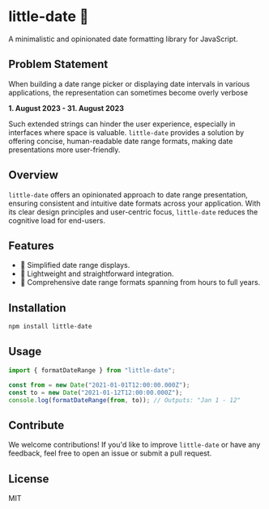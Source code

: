 # little-date 📅

A minimalistic and opinionated date formatting library for JavaScript.

## Problem Statement

When building a date range picker or displaying date intervals in various applications, the representation can sometimes become overly verbose

**1. August 2023 - 31. August 2023**

Such extended strings can hinder the user experience, especially in interfaces where space is valuable. `little-date` provides a solution by offering concise, human-readable date range formats, making date presentations more user-friendly.

## Overview

`little-date` offers an opinionated approach to date range presentation, ensuring consistent and intuitive date formats across your application. With its clear design principles and user-centric focus, `little-date` reduces the cognitive load for end-users.

## Features

- 📌 Simplified date range displays.
- 📌 Lightweight and straightforward integration.
- 📌 Comprehensive date range formats spanning from hours to full years.

## Installation

```bash
npm install little-date
```

## Usage

```js
import { formatDateRange } from "little-date";

const from = new Date("2021-01-01T12:00:00.000Z");
const to = new Date("2021-01-12T12:00:00.000Z");
console.log(formatDateRange(from, to)); // Outputs: "Jan 1 - 12"
```

## Contribute

We welcome contributions! If you'd like to improve `little-date` or have any feedback, feel free to open an issue or submit a pull request.

## License

MIT
